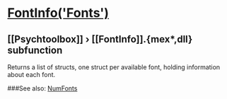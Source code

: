 # [FontInfo('Fonts')](FontInfo-Fonts) 
## [[Psychtoolbox]] &#8250; [[FontInfo]].{mex*,dll} subfunction


Returns a list of structs, one struct per available font, holding information  
about each font.  


###See also:
[NumFonts](FontInfo-NumFonts)
